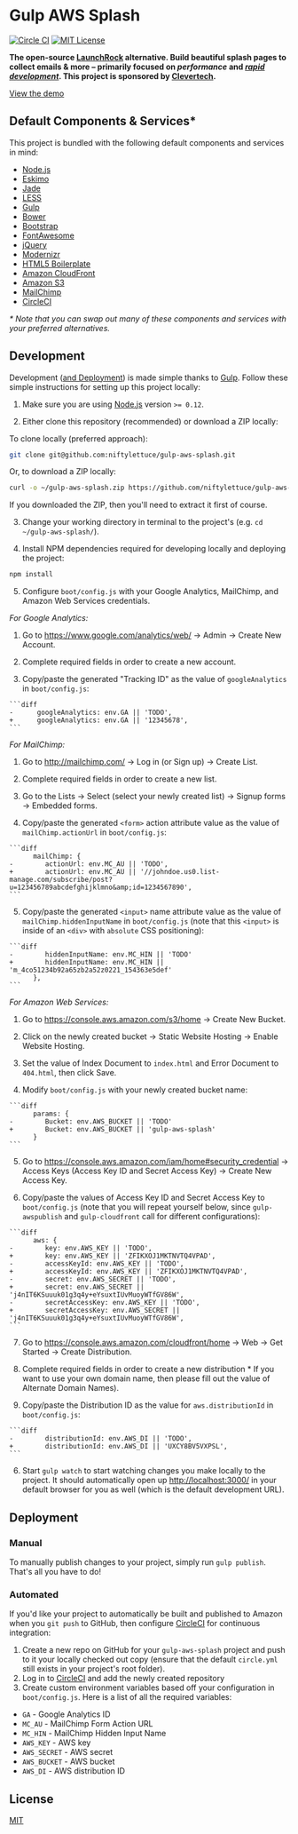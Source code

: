 
# Gulp AWS Splash

[![Circle CI][circleci-image]][circleci-url]
[![MIT License][license-image]][license-url]

**The open-source [LaunchRock][launchrock] alternative.  Build beautiful splash pages to collect emails &amp; more &ndash; primarily focused on _performance_ and _[rapid development][rapid-development]_.  This project is sponsored by [Clevertech][clevertech].**

[View the demo][demo]

## Default Components & Services*

This project is bundled with the following default components and services in mind:

* [Node.js][nodejs]
* [Eskimo][eskimo]
* [Jade][jade]
* [LESS][less]
* [Gulp][gulp]
* [Bower][bower]
* [Bootstrap][bootstrap]
* [FontAwesome][font-awesome]
* [jQuery][jquery]
* [Modernizr][modernizr]
* [HTML5 Boilerplate][h5bp]
* [Amazon CloudFront][aws-cf]
* [Amazon S3][aws-s3]
* [MailChimp][mailchimp]
* [CircleCI][circleci]

_* Note that you can swap out many of these components and services with your preferred alternatives._

## Development

Development ([and Deployment](#deployment)) is made simple thanks to [Gulp][gulp].  Follow these simple instructions for setting up this project locally:

1. Make sure you are using [Node.js][nodejs] version `>= 0.12`.

2. Either clone this repository (recommended) or download a ZIP locally:

  To clone locally (preferred approach):

  ```bash
  git clone git@github.com:niftylettuce/gulp-aws-splash.git
  ```

  Or, to download a ZIP locally:

  ```bash
  curl -o ~/gulp-aws-splash.zip https://github.com/niftylettuce/gulp-aws-splash/archive/master.zip
  ```

  If you downloaded the ZIP, then you'll need to extract it first of course.

3. Change your working directory in terminal to the project's (e.g. `cd ~/gulp-aws-splash/`).

4. Install NPM dependencies required for developing locally and deploying the project:

  ```bash
  npm install
  ```

5. Configure `boot/config.js` with your Google Analytics, MailChimp, and Amazon Web Services credentials.

  _For Google Analytics:_

  1. Go to <https://www.google.com/analytics/web/> &rarr; Admin &rarr; Create New Account.

  2. Complete required fields in order to create a new account.

  3. Copy/paste the generated "Tracking ID" as the value of `googleAnalytics` in `boot/config.js`:

    ```diff
    -      googleAnalytics: env.GA || 'TODO',
    +      googleAnalytics: env.GA || '12345678',
    ```

  _For MailChimp:_

  1. Go to <http://mailchimp.com/> &rarr; Log in (or Sign up) &rarr; Create List.

  2. Complete required fields in order to create a new list.

  3. Go to the Lists &rarr; Select (select your newly created list) &rarr; Signup forms &rarr; Embedded forms.

  4. Copy/paste the generated `<form>` action attribute value as the value of `mailChimp.actionUrl` in `boot/config.js`:

    ```diff
          mailChimp: {
    -        actionUrl: env.MC_AU || 'TODO',
    +        actionUrl: env.MC_AU || '//johndoe.us0.list-manage.com/subscribe/post?u=123456789abcdefghijklmno&amp;id=1234567890',
    ```

  5. Copy/paste the generated `<input>` name attribute value as the value of `mailChimp.hiddenInputName` in `boot/config.js` (note that this `<input>` is inside of an `<div>` with `absolute` CSS positioning):

    ```diff
    -        hiddenInputName: env.MC_HIN || 'TODO'
    +        hiddenInputName: env.MC_HIN || 'm_4co51234b92a65zb2a52z0221_154363e5def'
          },
    ```

  _For Amazon Web Services:_

  1. Go to <https://console.aws.amazon.com/s3/home> &rarr; Create New Bucket.

  2. Click on the newly created bucket &rarr; Static Website Hosting &rarr; Enable Website Hosting.

  3. Set the value of Index Document to `index.html` and Error Document to `404.html`, then click Save.

  4. Modify `boot/config.js` with your newly created bucket name:

    ```diff
          params: {
    -        Bucket: env.AWS_BUCKET || 'TODO'
    +        Bucket: env.AWS_BUCKET || 'gulp-aws-splash'
          }
    ```

  5. Go to <https://console.aws.amazon.com/iam/home#security_credential> &rarr; Access Keys (Access Key ID and Secret Access Key) &rarr; Create New Access Key.

  6. Copy/paste the values of Access Key ID and Secret Access Key to `boot/config.js` (note that you will repeat yourself below, since `gulp-awspublish` and `gulp-cloudfront` call for different configurations):

    ```diff
          aws: {
    -        key: env.AWS_KEY || 'TODO',
    +        key: env.AWS_KEY || 'ZFIKXOJ1MKTNVTQ4VPAD',
    -        accessKeyId: env.AWS_KEY || 'TODO',
    +        accessKeyId: env.AWS_KEY || 'ZFIKXOJ1MKTNVTQ4VPAD',
    -        secret: env.AWS_SECRET || 'TODO',
    +        secret: env.AWS_SECRET || 'j4nIT6KSuuuk01g3q4y+eYsuxtIUvMuoyWTfGV86W',
    -        secretAccessKey: env.AWS_KEY || 'TODO',
    +        secretAccessKey: env.AWS_SECRET || 'j4nIT6KSuuuk01g3q4y+eYsuxtIUvMuoyWTfGV86W',
    ```

  7. Go to <https://console.aws.amazon.com/cloudfront/home> &rarr; Web &rarr; Get Started &rarr; Create Distribution.

  8. Complete required fields in order to create a new distribution
    * If you want to use your own domain name, then please fill out the value of Alternate Domain Names).

  9. Copy/paste the Distribution ID as the value for `aws.distributionId` in `boot/config.js`:

    ```diff
    -        distributionId: env.AWS_DI || 'TODO',
    +        distributionId: env.AWS_DI || 'UXCY8BV5VXPSL',
    ```

6. Start `gulp watch` to start watching changes you make locally to the project.  It should automatically open up <http://localhost:3000/> in your default browser for you as well (which is the default development URL).


## Deployment

### Manual

To manually publish changes to your project, simply run `gulp publish`.  That's all you have to do!

### Automated

If you'd like your project to automatically be built and published to Amazon when you `git push` to GitHub, then configure [CircleCI][circleci] for continuous integration:

1. Create a new repo on GitHub for your `gulp-aws-splash` project and push to it your locally checked out copy (ensure that the default `circle.yml` still exists in your project's root folder).
2. Log in to [CircleCI][circleci] and add the newly created repository
3. Create custom environment variables based off your configuration in `boot/config.js`.  Here is a list of all the required variables:

* `GA` - Google Analytics ID
* `MC_AU` - MailChimp Form Action URL
* `MC_HIN` - MailChimp Hidden Input Name
* `AWS_KEY` - AWS key
* `AWS_SECRET` - AWS secret
* `AWS_BUCKET` - AWS bucket
* `AWS_DI` - AWS distribution ID


## License

[MIT][license-url]


[license-image]: http://img.shields.io/badge/license-MIT-blue.svg?style=flat
[license-url]: LICENSE
[nodejs]: http://nodejs.org/
[eskimo]: http://eskimo.io/
[gulp]: http://gulpjs.com/
[bower]: http://bower.io/
[bootstrap]: http://getbootstrap.com/
[font-awesome]: https://fortawesome.github.io/Font-Awesome/
[jquery]: https://jquery.com/
[modernizr]: http://modernizr.com/
[h5bp]: https://html5boilerplate.com/
[aws-cf]: https://aws.amazon.com/cloudfront/
[aws-s3]: https://aws.amazon.com/s3/
[mailchimp]: http://mailchimp.com/
[circleci]: https://circleci.com/
[jade]: http://jade-lang.com/
[less]: http://lesscss.org/
[launchrock]: https://www.launchrock.com/
[rapid-development]: http://blog.clevertech.biz/post/hyper-focused-projects
[clevertech]: http://clevertech.biz
[demo]: https://d1xuiu27pilsh9.cloudfront.net/
[circleci-image]: https://img.shields.io/circleci/project/niftylettuce/gulp-aws-splash.svg?style=flat
[circleci-url]: https://circleci.com/gh/niftylettuce/gulp-aws-splash/tree/master
